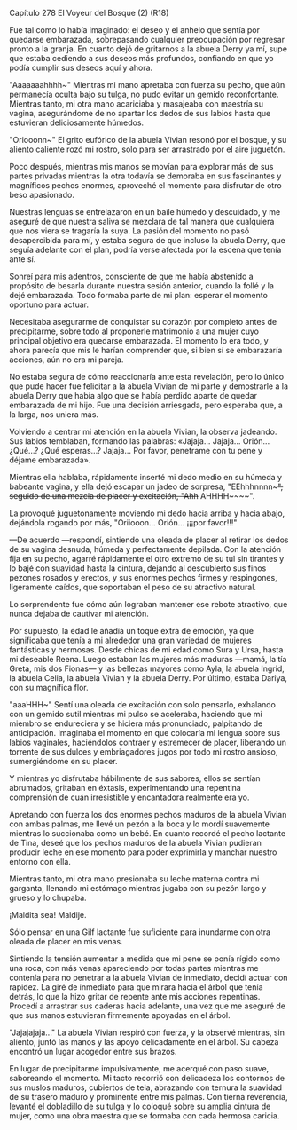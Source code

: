 
Capítulo 278 El Voyeur del Bosque (2) (R18)

Fue tal como lo había imaginado: el deseo y el anhelo que sentía por quedarse embarazada, sobrepasando cualquier preocupación por regresar pronto a la granja. En cuanto dejó de gritarnos a la abuela Derry ya mí, supe que estaba cediendo a sus deseos más profundos, confiando en que yo podía cumplir sus deseos aquí y ahora.

"Aaaaaaahhhh~" Mientras mi mano apretaba con fuerza su pecho, que aún permanecía oculta bajo su tulga, no pudo evitar un gemido reconfortante. Mientras tanto, mi otra mano acariciaba y masajeaba con maestría su vagina, asegurándome de no apartar los dedos de sus labios hasta que estuvieran deliciosamente húmedos.

"Oriooonn~" El grito eufórico de la abuela Vivian resonó por el bosque, y su aliento caliente rozó mi rostro, solo para ser arrastrado por el aire juguetón.

Poco después, mientras mis manos se movían para explorar más de sus partes privadas mientras la otra todavía se demoraba en sus fascinantes y magníficos pechos enormes, aproveché el momento para disfrutar de otro beso apasionado.

Nuestras lenguas se entrelazaron en un baile húmedo y descuidado, y me aseguré de que nuestra saliva se mezclara de tal manera que cualquiera que nos viera se tragaría la suya. La pasión del momento no pasó desapercibida para mí, y estaba segura de que incluso la abuela Derry, que seguía adelante con el plan, podría verse afectada por la escena que tenía ante sí.

Sonreí para mis adentros, consciente de que me había abstenido a propósito de besarla durante nuestra sesión anterior, cuando la follé y la dejé embarazada. Todo formaba parte de mi plan: esperar el momento oportuno para actuar.

Necesitaba asegurarme de conquistar su corazón por completo antes de precipitarme, sobre todo al proponerle matrimonio a una mujer cuyo principal objetivo era quedarse embarazada. El momento lo era todo, y ahora parecía que mis le harían comprender que, si bien sí se embarazaría acciones, aún no era mi pareja.

No estaba segura de cómo reaccionaría ante esta revelación, pero lo único que pude hacer fue felicitar a la abuela Vivian de mi parte y demostrarle a la abuela Derry que había algo que se había perdido aparte de quedar embarazada de mi hijo. Fue una decisión arriesgada, pero esperaba que, a la larga, nos uniera más.

Volviendo a centrar mi atención en la abuela Vivian, la observa jadeando. Sus labios temblaban, formando las palabras: «Jajaja... Jajaja... Orión... ¿Qué...? ¿Qué esperas...? Jajaja... Por favor, penetrame con tu pene y déjame embarazada».

Mientras ella hablaba, rápidamente inserté mi dedo medio en su húmeda y babeante vagina, y ella dejó escapar un jadeo de sorpresa, "EEhhhnnnn~~~", seguido de una mezcla de placer y excitación, "Ahh~~ AHHHH~~~~".

La provoqué juguetonamente moviendo mi dedo hacia arriba y hacia abajo, dejándola rogando por más, "Oriiooon... Orión... ¡¡¡por favor!!!"

—De acuerdo —respondí, sintiendo una oleada de placer al retirar los dedos de su vagina desnuda, húmeda y perfectamente depilada. Con la atención fija en su pecho, agarré rápidamente el otro extremo de su tul sin tirantes y lo bajé con suavidad hasta la cintura, dejando al descubierto sus finos pezones rosados ​​y erectos, y sus enormes pechos firmes y respingones, ligeramente caídos, que soportaban el peso de su atractivo natural.

Lo sorprendente fue cómo aún lograban mantener ese rebote atractivo, que nunca dejaba de cautivar mi atención.

Por supuesto, la edad le añadía un toque extra de emoción, ya que significaba que tenía a mi alrededor una gran variedad de mujeres fantásticas y hermosas. Desde chicas de mi edad como Sura y Ursa, hasta mi deseable Reena. Luego estaban las mujeres más maduras —mamá, la tía Greta, mis dos Fionas— y las bellezas mayores como Ayla, la abuela Ingrid, la abuela Celia, la abuela Vivian y la abuela Derry. Por último, estaba Dariya, con su magnífica flor.

"aaaHHH~" Sentí una oleada de excitación con solo pensarlo, exhalando con un gemido sutil mientras mi pulso se aceleraba, haciendo que mi miembro se endureciera y se hiciera más pronunciado, palpitando de anticipación. Imaginaba el momento en que colocaría mi lengua sobre sus labios vaginales, haciéndolos contraer y estremecer de placer, liberando un torrente de sus dulces y embriagadores jugos por todo mi rostro ansioso, sumergiéndome en su placer.

Y mientras yo disfrutaba hábilmente de sus sabores, ellos se sentían abrumados, gritaban en éxtasis, experimentando una repentina comprensión de cuán irresistible y encantadora realmente era yo.

Apretando con fuerza los dos enormes pechos maduros de la abuela Vivian con ambas palmas, me llevé un pezón a la boca y lo mordí suavemente mientras lo succionaba como un bebé. En cuanto recordé el pecho lactante de Tina, deseé que los pechos maduros de la abuela Vivian pudieran producir leche en ese momento para poder exprimirla y manchar nuestro entorno con ella.

Mientras tanto, mi otra mano presionaba su leche materna contra mi garganta, llenando mi estómago mientras jugaba con su pezón largo y grueso y lo chupaba.

¡Maldita sea! Maldije.

Sólo pensar en una Gilf lactante fue suficiente para inundarme con otra oleada de placer en mis venas.

Sintiendo la tensión aumentar a medida que mi pene se ponía rígido como una roca, con más venas apareciendo por todas partes mientras me contenía para no penetrar a la abuela Vivian de inmediato, decidí actuar con rapidez. La giré de inmediato para que mirara hacia el árbol que tenía detrás, lo que la hizo gritar de repente ante mis acciones repentinas. Procedí a arrastrar sus caderas hacia adelante, una vez que me aseguré de que sus manos estuvieran firmemente apoyadas en el árbol.

"Jajajajaja..." La abuela Vivian respiró con fuerza, y la observé mientras, sin aliento, juntó las manos y las apoyó delicadamente en el árbol. Su cabeza encontró un lugar acogedor entre sus brazos.

En lugar de precipitarme impulsivamente, me acerqué con paso suave, saboreando el momento. Mi tacto recorrió con delicadeza los contornos de sus muslos maduros, cubiertos de tela, abrazando con ternura la suavidad de su trasero maduro y prominente entre mis palmas. Con tierna reverencia, levanté el dobladillo de su tulga y lo coloqué sobre su amplia cintura de mujer, como una obra maestra que se formaba con cada hermosa caricia.

